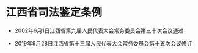 # 江西省司法鉴定条例

- 2002年6月1日江西省第九届人民代表大会常务委员会第三十次会议通过

- 2019年9月28日江西省第十三届人民代表大会常务委员会第十五次会议修订

<!-- INFO END -->
